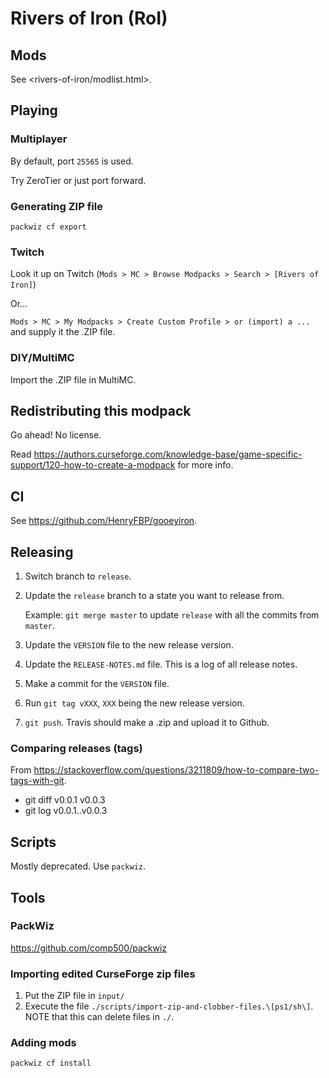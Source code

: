 # Rivers of Iron (RoI)

## Mods

See <rivers-of-iron/modlist.html>.

## Playing

### Multiplayer

By default, port `25565` is used.

Try ZeroTier or just port forward.

### Generating ZIP file

    packwiz cf export

### Twitch

Look it up on Twitch (`Mods > MC > Browse Modpacks > Search > [Rivers of Iron]`)

Or...

`Mods > MC > My Modpacks > Create Custom Profile > or (import) a ...` and supply it the .ZIP file.

### DIY/MultiMC

Import the .ZIP file in MultiMC.

## Redistributing this modpack

Go ahead! No license.

Read <https://authors.curseforge.com/knowledge-base/game-specific-support/120-how-to-create-a-modpack> for more info.

## CI

See <https://github.com/HenryFBP/gooeyiron>.

## Releasing

1.  Switch branch to `release`.
2.  Update the `release` branch to a state you want to release from.

    Example: `git merge master` to update `release` with all the commits from `master`.

3.  Update the `VERSION` file to the new release version.
4.  Update the `RELEASE-NOTES.md` file. This is a log of all release notes.
5.  Make a commit for the `VERSION` file.
6.  Run `git tag vXXX`, `XXX` being the new release version.
7.  `git push`. Travis should make a .zip and upload it to Github.

### Comparing releases (tags)

From <https://stackoverflow.com/questions/3211809/how-to-compare-two-tags-with-git>.

- git diff v0.0.1 v0.0.3
- git log v0.0.1..v0.0.3

## Scripts

Mostly deprecated. Use `packwiz`.

## Tools

### PackWiz

<https://github.com/comp500/packwiz>

### Importing edited CurseForge zip files 

1. Put the ZIP file in `input/`
2. Execute the file `./scripts/import-zip-and-clobber-files.\[ps1/sh\]`. NOTE that this can delete files in `./`.

### Adding mods

    packwiz cf install